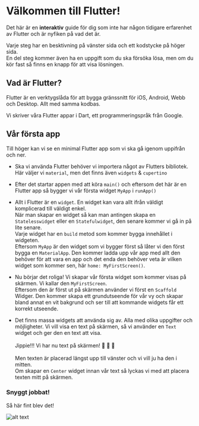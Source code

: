 # Välkommen till Flutter!

Det här är en **interaktiv** guide för dig som inte har någon tidigare erfarenhet av Flutter och är nyfiken på vad det är.

Varje steg har en besktivning på vänster sida och ett kodstycke på höger sida.<br/>En del steg kommer även ha en uppgift som du ska försöka lösa, men om du kör fast så finns en knapp för att visa lösningen.

## Vad är Flutter?
Flutter är en verktygslåda för att bygga gränssnitt för iOS, Android, Webb och Desktop. Allt med samma kodbas.

Vi skriver våra Flutter appar i Dart, ett programmeringspråk från Google.

## Vår första app
Till höger kan vi se en minimal Flutter app som vi ska gå igenom uppifrån och ner.

* Ska vi använda Flutter behöver vi importera något av Flutters bibliotek. Här väljer vi `material`, men det finns även `widgets` & `cupertino`

* Efter det startar appen med att köra `main()` och eftersom det här är en Flutter app så bygger vi vår första widget `MyApp` i `runApp()`

* Allt i Flutter är en `widget`. En widget kan vara allt ifrån väldigt komplicerad till väldigt enkel.<br/> När man skapar en widget så kan man antingen skapa en `Statelesswidget` eller en `Statefulwidget`, den senare kommer vi gå in på lite senare.<br/>
Varje widget har en `build` metod som kommer bygga innehållet i widgeten.<br/>
Eftersom `MyApp` är den widget som vi bygger först så låter vi den först bygga en `MaterialApp`. Den kommer ladda upp vår app med allt den behöver för att vara en app och det enda den behöver veta är vilken widget som kommer sen, här `home: MyFirstScreen()`.

* Nu börjar det roliga! Vi skapar vår första widget som kommer visas på skärmen. Vi kallar den `MyFirstScreen`.<br/>Eftersom den är först ut på skärmen använder vi först en `Scaffold` Widger. Den kommer skapa ett grundutseende för vår vy och skapar bland annat en vit bakgrund och ser till att kommande widgets får ett korrekt utseende.

* Det finns massa widgets att använda sig av. Alla med olika uppgifter och möjligheter. Vi vill visa en text på skärmen, så vi använder en `Text` widget och ger den en text att visa.<br/><br/>
Jippie!!! Vi har nu text på skärmen! 🎉 🎉 🎉<br/><br/>
Men texten är placerad längst upp till vänster och vi vill ju ha den i mitten.<br/>
Om skapar en `Center` widget innan vår text så lyckas vi med att placera texten mitt på skärmen.

### Snyggt jobbat!

Så här fint blev det!

![alt text](https://my-workshop.app/example_dart/images/step_1.png)